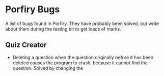 # Porfiry Bugs
A list of bugs found in Porfiry. They have probably been solved, but write about them during the testing bit to get loads of marks.

## Quiz Creator

- Deleting a question when the question originally before it has been deleted causes the program to crash, because it cannot find the question. Solved by changing the 
